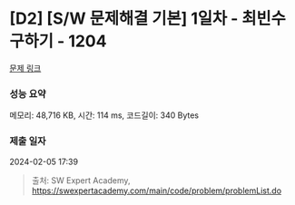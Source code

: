 # [D2] [S/W 문제해결 기본] 1일차 - 최빈수 구하기 - 1204 

[문제 링크](https://swexpertacademy.com/main/code/problem/problemDetail.do?contestProbId=AV13zo1KAAACFAYh) 

### 성능 요약

메모리: 48,716 KB, 시간: 114 ms, 코드길이: 340 Bytes

### 제출 일자

2024-02-05 17:39



> 출처: SW Expert Academy, https://swexpertacademy.com/main/code/problem/problemList.do